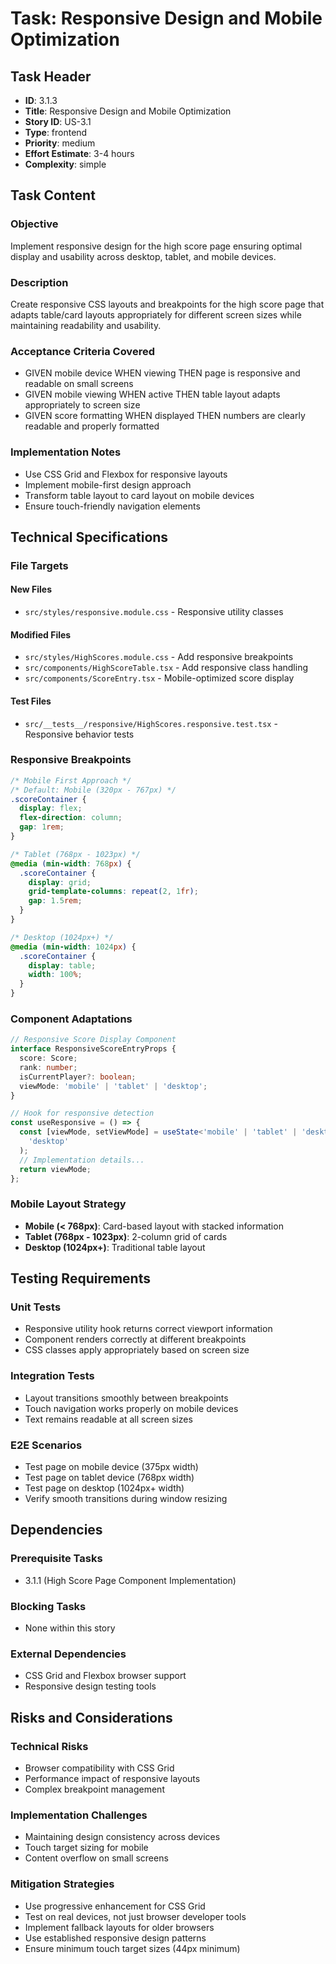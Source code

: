 # Task: Responsive Design and Mobile Optimization

## Task Header

- **ID**: 3.1.3
- **Title**: Responsive Design and Mobile Optimization
- **Story ID**: US-3.1
- **Type**: frontend
- **Priority**: medium
- **Effort Estimate**: 3-4 hours
- **Complexity**: simple

## Task Content

### Objective

Implement responsive design for the high score page ensuring optimal display and usability across desktop, tablet, and mobile devices.

### Description

Create responsive CSS layouts and breakpoints for the high score page that adapts table/card layouts appropriately for different screen sizes while maintaining readability and usability.

### Acceptance Criteria Covered

- GIVEN mobile device WHEN viewing THEN page is responsive and readable on small screens
- GIVEN mobile viewing WHEN active THEN table layout adapts appropriately to screen size
- GIVEN score formatting WHEN displayed THEN numbers are clearly readable and properly formatted

### Implementation Notes

- Use CSS Grid and Flexbox for responsive layouts
- Implement mobile-first design approach
- Transform table layout to card layout on mobile devices
- Ensure touch-friendly navigation elements

## Technical Specifications

### File Targets

#### New Files

- `src/styles/responsive.module.css` - Responsive utility classes

#### Modified Files

- `src/styles/HighScores.module.css` - Add responsive breakpoints
- `src/components/HighScoreTable.tsx` - Add responsive class handling
- `src/components/ScoreEntry.tsx` - Mobile-optimized score display

#### Test Files

- `src/__tests__/responsive/HighScores.responsive.test.tsx` - Responsive behavior tests

### Responsive Breakpoints

```css
/* Mobile First Approach */
/* Default: Mobile (320px - 767px) */
.scoreContainer {
  display: flex;
  flex-direction: column;
  gap: 1rem;
}

/* Tablet (768px - 1023px) */
@media (min-width: 768px) {
  .scoreContainer {
    display: grid;
    grid-template-columns: repeat(2, 1fr);
    gap: 1.5rem;
  }
}

/* Desktop (1024px+) */
@media (min-width: 1024px) {
  .scoreContainer {
    display: table;
    width: 100%;
  }
}
```

### Component Adaptations

```typescript
// Responsive Score Display Component
interface ResponsiveScoreEntryProps {
  score: Score;
  rank: number;
  isCurrentPlayer?: boolean;
  viewMode: 'mobile' | 'tablet' | 'desktop';
}

// Hook for responsive detection
const useResponsive = () => {
  const [viewMode, setViewMode] = useState<'mobile' | 'tablet' | 'desktop'>(
    'desktop'
  );
  // Implementation details...
  return viewMode;
};
```

### Mobile Layout Strategy

- **Mobile (< 768px)**: Card-based layout with stacked information
- **Tablet (768px - 1023px)**: 2-column grid of cards
- **Desktop (1024px+)**: Traditional table layout

## Testing Requirements

### Unit Tests

- Responsive utility hook returns correct viewport information
- Component renders correctly at different breakpoints
- CSS classes apply appropriately based on screen size

### Integration Tests

- Layout transitions smoothly between breakpoints
- Touch navigation works properly on mobile devices
- Text remains readable at all screen sizes

### E2E Scenarios

- Test page on mobile device (375px width)
- Test page on tablet device (768px width)
- Test page on desktop (1024px+ width)
- Verify smooth transitions during window resizing

## Dependencies

### Prerequisite Tasks

- 3.1.1 (High Score Page Component Implementation)

### Blocking Tasks

- None within this story

### External Dependencies

- CSS Grid and Flexbox browser support
- Responsive design testing tools

## Risks and Considerations

### Technical Risks

- Browser compatibility with CSS Grid
- Performance impact of responsive layouts
- Complex breakpoint management

### Implementation Challenges

- Maintaining design consistency across devices
- Touch target sizing for mobile
- Content overflow on small screens

### Mitigation Strategies

- Use progressive enhancement for CSS Grid
- Test on real devices, not just browser developer tools
- Implement fallback layouts for older browsers
- Use established responsive design patterns
- Ensure minimum touch target sizes (44px minimum)
